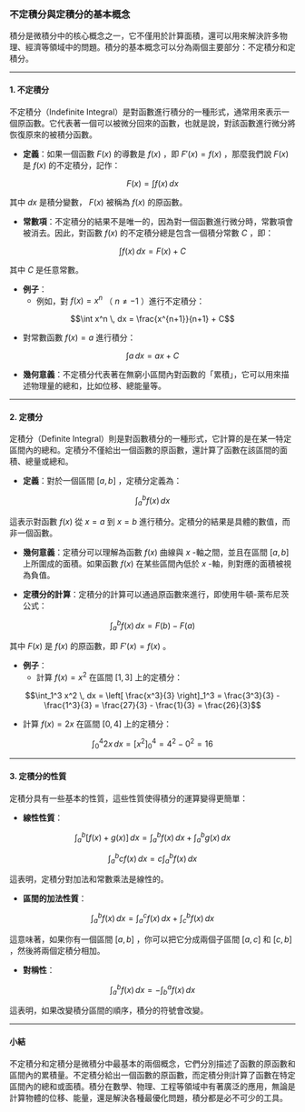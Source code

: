 ### **不定積分與定積分的基本概念**

積分是微積分中的核心概念之一，它不僅用於計算面積，還可以用來解決許多物理、經濟等領域中的問題。積分的基本概念可以分為兩個主要部分：不定積分和定積分。

---

#### **1. 不定積分**

不定積分（Indefinite Integral）是對函數進行積分的一種形式，通常用來表示一個原函數。它代表著一個可以被微分回來的函數，也就是說，對該函數進行微分將恢復原來的被積分函數。

- **定義**：如果一個函數  $`F(x)`$  的導數是  $`f(x)`$ ，即  $`F'(x) = f(x)`$ ，那麼我們說  $`F(x)`$  是  $`f(x)`$  的不定積分，記作：
  
```math
F(x) = \int f(x) \, dx
```

  其中  $`dx`$  是積分變數， $`F(x)`$  被稱為  $`f(x)`$  的原函數。

- **常數項**：不定積分的結果不是唯一的，因為對一個函數進行微分時，常數項會被消去。因此，對函數  $`f(x)`$  的不定積分總是包含一個積分常數  $`C`$ ，即：
  
```math
\int f(x) \, dx = F(x) + C
```

  其中  $`C`$  是任意常數。

- **例子**：
  - 例如，對  $`f(x) = x^n`$ （ $`n \neq -1`$ ）進行不定積分：
    
```math
\int x^n \, dx = \frac{x^{n+1}}{n+1} + C
```

  - 對常數函數  $`f(x) = a`$  進行積分：
    
```math
\int a \, dx = ax + C
```


- **幾何意義**：不定積分代表著在無窮小區間內對函數的「累積」，它可以用來描述物理量的總和，比如位移、總能量等。

---

#### **2. 定積分**

定積分（Definite Integral）則是對函數積分的一種形式，它計算的是在某一特定區間內的總和。定積分不僅給出一個函數的原函數，還計算了函數在該區間的面積、總量或總和。

- **定義**：對於一個區間  $`[a, b]`$ ，定積分定義為：
  
```math
\int_a^b f(x) \, dx
```

  這表示對函數  $`f(x)`$  從  $`x = a`$  到  $`x = b`$  進行積分。定積分的結果是具體的數值，而非一個函數。

- **幾何意義**：定積分可以理解為函數  $`f(x)`$  曲線與  $`x`$ -軸之間，並且在區間  $`[a, b]`$  上所圍成的面積。如果函數  $`f(x)`$  在某些區間內低於  $`x`$ -軸，則對應的面積被視為負值。

- **定積分的計算**：定積分的計算可以通過原函數來進行，即使用牛頓-萊布尼茨公式：
  
```math
\int_a^b f(x) \, dx = F(b) - F(a)
```

  其中  $`F(x)`$  是  $`f(x)`$  的原函數，即  $`F'(x) = f(x)`$ 。

- **例子**：
  - 計算  $`f(x) = x^2`$  在區間  $`[1, 3]`$  上的定積分：
    
```math
\int_1^3 x^2 \, dx = \left[ \frac{x^3}{3} \right]_1^3 = \frac{3^3}{3} - \frac{1^3}{3} = \frac{27}{3} - \frac{1}{3} = \frac{26}{3}
```

  - 計算  $`f(x) = 2x`$  在區間  $`[0, 4]`$  上的定積分：
    
```math
\int_0^4 2x \, dx = \left[ x^2 \right]_0^4 = 4^2 - 0^2 = 16
```


---

#### **3. 定積分的性質**

定積分具有一些基本的性質，這些性質使得積分的運算變得更簡單：

- **線性性質**：
  
```math
\int_a^b [f(x) + g(x)] \, dx = \int_a^b f(x) \, dx + \int_a^b g(x) \, dx
```

  
```math
\int_a^b c f(x) \, dx = c \int_a^b f(x) \, dx
```

  這表明，定積分對加法和常數乘法是線性的。

- **區間的加法性質**：
  
```math
\int_a^b f(x) \, dx = \int_a^c f(x) \, dx + \int_c^b f(x) \, dx
```

  這意味著，如果你有一個區間  $`[a, b]`$ ，你可以把它分成兩個子區間  $`[a, c]`$  和  $`[c, b]`$ ，然後將兩個定積分相加。

- **對稱性**：
  
```math
\int_a^b f(x) \, dx = - \int_b^a f(x) \, dx
```

  這表明，如果改變積分區間的順序，積分的符號會改變。

---

#### **小結**

不定積分和定積分是微積分中最基本的兩個概念，它們分別描述了函數的原函數和區間內的累積量。不定積分給出一個函數的原函數，而定積分則計算了函數在特定區間內的總和或面積。積分在數學、物理、工程等領域中有著廣泛的應用，無論是計算物體的位移、能量，還是解決各種最優化問題，積分都是必不可少的工具。